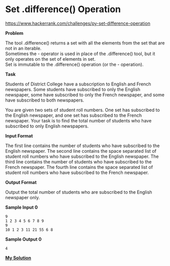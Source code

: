 # Set .difference() Operation

https://www.hackerrank.com/challenges/py-set-difference-operation

**Problem**

The tool .difference() returns a set with all the elements from the set that are not in an iterable.  
Sometimes the - operator is used in place of the .difference() tool, but it only operates on the set of elements in set.  
Set is immutable to the .difference() operation (or the - operation).

**Task**

Students of District College have a subscription to English and French newspapers. 
Some students have subscribed to only the English newspaper, some have subscribed to only the French newspaper, and some have subscribed to both newspapers.  

You are given two sets of student roll numbers. One set has subscribed to the English newspaper, and one set has subscribed to the French newspaper. 
Your task is to find the total number of students who have subscribed to only English newspapers.

**Input Format**

The first line contains the number of students who have subscribed to the English newspaper. 
The second line contains the space separated list of student roll numbers who have subscribed to the English newspaper.
The third line contains the number of students who have subscribed to the French newspaper. 
The fourth line contains the space separated list of student roll numbers who have subscribed to the French newspaper.

**Output Format**

Output the total number of students who are subscribed to the English newspaper only.

**Sample Input 0**

```
9
1 2 3 4 5 6 7 8 9
9
10 1 2 3 11 21 55 6 8
```

**Sample Output 0**

```
4
```
[**My Solution**](answer.py)
